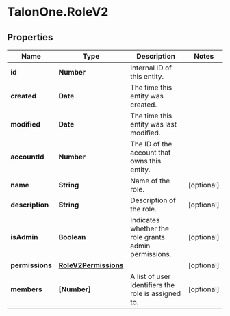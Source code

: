 # TalonOne.RoleV2

## Properties

Name | Type | Description | Notes
------------ | ------------- | ------------- | -------------
**id** | **Number** | Internal ID of this entity. | 
**created** | **Date** | The time this entity was created. | 
**modified** | **Date** | The time this entity was last modified. | 
**accountId** | **Number** | The ID of the account that owns this entity. | 
**name** | **String** | Name of the role. | [optional] 
**description** | **String** | Description of the role. | [optional] 
**isAdmin** | **Boolean** | Indicates whether the role grants admin permissions. | [optional] 
**permissions** | [**RoleV2Permissions**](RoleV2Permissions.md) |  | [optional] 
**members** | **[Number]** | A list of user identifiers the role is assigned to. | [optional] 


